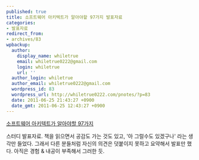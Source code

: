```yaml
---
published: true
title: 소프트웨어 아키텍트가 알아야할 97가지 발표자료
categories:
- 발표자료
redirect_from:
- archives/83
wpbackup:
  author:
    display_name: whiletrue
    email: whiletrue0222@gmail.com
    login: whiletrue
    url: ''
  author_login: whiletrue
  author_email: whiletrue0222@gmail.com
  wordpress_id: 83
  wordpress_url: http://whiletrue0222.com/pnotes/?p=83
  date: 2011-06-25 21:43:27 +0900
  date_gmt: 2011-06-25 12:43:27 +0900
---
```


[소프트웨어 아키텍트가 알아야할 97가지](http://www.slideshare.net/whiletrue0222/97-8421215)

스터디 발표자료.
책을 읽으면서 공감도 가는 것도 있고, '아 그럴수도 있겠구나' 라는 생각만 들었다.
그래서 다른 분들처럼 자신의 의견은 덧붙이지 못하고 요약해서 발표만 했다.
아직은 경험 & 내공이 부족해서 그러한 듯.
